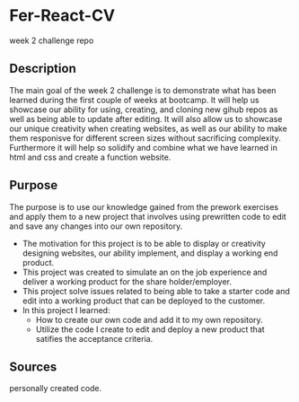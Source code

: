 # Fer-React-CV
week 2 challenge repo

## Description
The main goal of the week 2 challenge is to demonstrate what has been learned during the first couple of weeks at bootcamp.
It will help us showcase our ability for using, creating, and cloning new gihub repos as well as being able to update after editing. It will also allow us to showcase our unique creativity when creating websites, as well as our ability to make them responisve for different screen sizes without sacrificing complexity. Furthermore it will help so solidify and combine what we have learned in html and css and create a function website.

## Purpose
The purpose is to use our knowledge gained from the prework exercises and apply them to a new project that involves using prewritten code to edit and save any changes into our own repository.
- The motivation for this project is to be able to display or creativity designing websites, our ability implement, and display a working end product.
- This project was created to simulate an on the job experience and deliver a working product for the share holder/employer.
- This project solve issues related to being able to take a starter code and edit into a working product that can be deployed to the customer.
- In this project I learned:
  - How to create our own code and add it to my own repository.
  - Utilize the code I create to edit and deploy a new product that satifies the acceptance criteria.

## Sources
personally created code.
